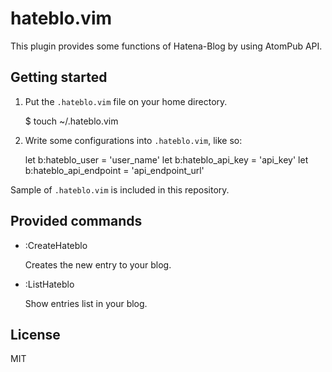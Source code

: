 hateblo.vim
===========

This plugin provides some functions of Hatena-Blog by using AtomPub API.

Getting started
---------------

1. Put the `.hateblo.vim` file on your home directory.

    $ touch ~/.hateblo.vim

2. Write some configurations into `.hateblo.vim`, like so:

    let b:hateblo_user         = 'user_name'
    let b:hateblo_api_key      = 'api_key'
    let b:hateblo_api_endpoint = 'api_endpoint_url'

Sample of `.hateblo.vim` is included in this repository.

Provided commands
-----------------

- :CreateHateblo

    Creates the new entry to your blog.

- :ListHateblo

    Show entries list in your blog.

License
-------

MIT
